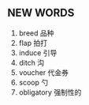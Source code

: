 ## NEW WORDS

1. breed 品种
2. flap 拍打
3. induce 引导
4. ditch 沟
5. voucher 代金券
6. scoop 勺
7. obligatory 强制性的
